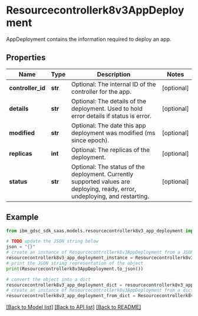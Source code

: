 # Resourcecontrollerk8v3AppDeployment

AppDeployment contains the information required to deploy an app.

## Properties

Name | Type | Description | Notes
------------ | ------------- | ------------- | -------------
**controller_id** | **str** | Optional: The internal ID of the controller for the app. | [optional] 
**details** | **str** | Optional: The details of the deployment. Used to hold error details if status is error. | [optional] 
**modified** | **str** | Optional: The date this app deployment was modified (ms since epoch). | [optional] 
**replicas** | **int** | Optional: The replicas of the deployment. | [optional] 
**status** | **str** | Optional: The status of the deployment. Currently supported values are deploying, ready, error, undeploying, and restarting. | [optional] 

## Example

```python
from ibm_gdsc_sdk_saas.models.resourcecontrollerk8v3_app_deployment import Resourcecontrollerk8v3AppDeployment

# TODO update the JSON string below
json = "{}"
# create an instance of Resourcecontrollerk8v3AppDeployment from a JSON string
resourcecontrollerk8v3_app_deployment_instance = Resourcecontrollerk8v3AppDeployment.from_json(json)
# print the JSON string representation of the object
print(Resourcecontrollerk8v3AppDeployment.to_json())

# convert the object into a dict
resourcecontrollerk8v3_app_deployment_dict = resourcecontrollerk8v3_app_deployment_instance.to_dict()
# create an instance of Resourcecontrollerk8v3AppDeployment from a dict
resourcecontrollerk8v3_app_deployment_from_dict = Resourcecontrollerk8v3AppDeployment.from_dict(resourcecontrollerk8v3_app_deployment_dict)
```
[[Back to Model list]](../README.md#documentation-for-models) [[Back to API list]](../README.md#documentation-for-api-endpoints) [[Back to README]](../README.md)


